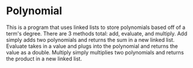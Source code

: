 # Polynomial
This is a program that uses linked lists to store polynomials based off of a term's degree.
There are 3 methods total: add, evaluate, and multiply.
Add simply adds two polynomials and returns the sum in a new linked list.
Evaluate takes in a value and plugs into the polynomial and returns the value as a double.
Multiply simply multiplies two polynomials and returns the product in a new linked list.

 

